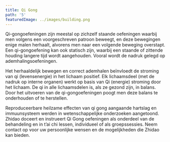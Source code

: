 ```yaml
---
title: Qi Gong
path: '5'
featuredImage: ../images/building.png
---
```


Qi-gongoefeningen zijn meestal op zichzelf staande oefeningen waarbij men volgens een voorgeschreven patroon beweegt, en deze bewegingen enige malen herhaalt, alvorens men naar een volgende beweging overstapt. Een qi-gongoefening kan ook statisch zijn, waarbij een staande of zittende houding langere tijd wordt aangehouden. Vooral wordt de nadruk gelegd op ademhalingsoefeningen. 

Het herhaaldelijk bewegen en correct ademhalen beïnvloedt de stroming van qi (levensenergie) in het lichaam positief. Elk lichaamsdeel (met de nadruk op interne organen) werkt op basis van Qi (energie) stroming door het lichaam. De qi in alle lichaamsdelen is, als ze gezond zijn, in balans. Door het uitvoeren van de qi-gongoefeningen poogt men deze balans te onderhouden of te herstellen. 

Reproduceerbare heilzame effecten van qi gong aangaande hartslag en immuunsysteem werden in wetenschappelijke onderzoeken aangetoond.
Zhidao doceert en instrueert Qi Gong oefeningen als onderdeel van de behandeling en in t’ai chi lessen, individueel of als groepssessies. Neem contact op voor uw persoonlijke wensen en de mogelijkheden die Zhidao kan bieden.
